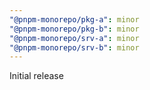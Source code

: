 ```yaml
---
"@pnpm-monorepo/pkg-a": minor
"@pnpm-monorepo/pkg-b": minor
"@pnpm-monorepo/srv-a": minor
"@pnpm-monorepo/srv-b": minor
---
```


Initial release

